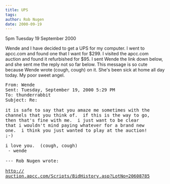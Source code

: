 ```yaml
---
title: UPS
tags: 
author: Rob Nugen
date: 2000-09-19
---
```


<p class=date>5pm Tuesday 19 September 2000

<p>Wende and I have decided to get a UPS for my computer.  I went to
apcc.com and found one that I want for $299.  I visited the apcc.com auction
and found it refurbished for $95.  I sent Wende the link down below, and she
sent me the reply not so far below.  This message is so cute because Wende
wrote (cough, cough) on it.  She's been sick at home all day today.  My poor
sweet angel.

<pre>
From: Wende
Sent: Tuesday, September 19, 2000 5:29 PM
To: thunderrabbit
Subject: Re:

it is safe to say that you amaze me sometimes with the
channels that you think of.  if this is the way to go,
then that's fine with me.  i just want to be clear
that i wouldn't mind paying whatever for a brand new
one.  i think you just wanted to play at the auction!
;-)

i love you.  (cough, cough)
 - wende

--- Rob Nugen wrote:

<a
href="http://auction.apcc.com/Scripts/BidHistory.asp?LotNo=20608785">http://
auction.apcc.com/Scripts/BidHistory.asp?LotNo=20608785</a>
</pre>

